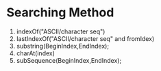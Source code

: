 # Searching Method

1) indexOf("ASCII/character seq")
2) lastIndexOf("ASCII/character seq" and fromIdex)
3) substring(BeginIndex,EndIndex);
4) charAt(index)
4) subSequence(BeginIndex,EndIndex);
